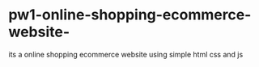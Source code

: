 # pw1-online-shopping-ecommerce-website-
its a online shopping ecommerce website using simple html css and js
